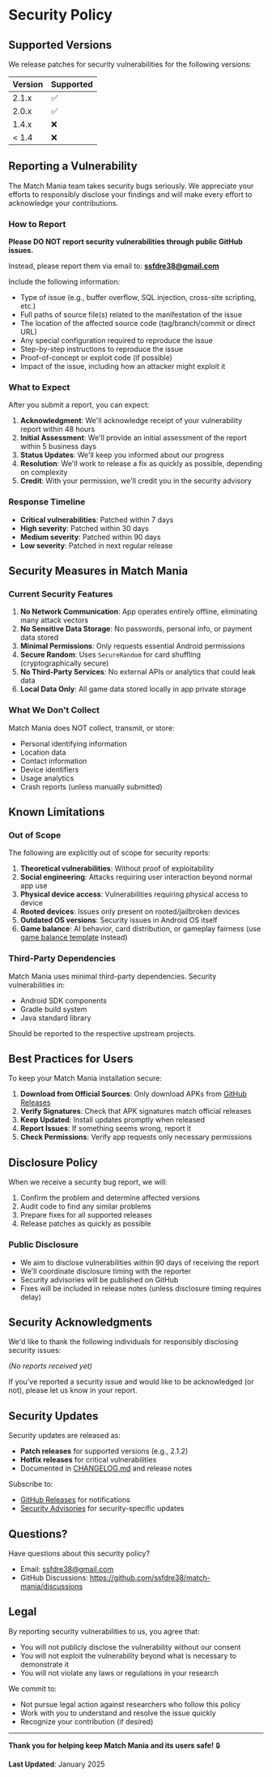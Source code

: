 # Security Policy

## Supported Versions

We release patches for security vulnerabilities for the following versions:

| Version | Supported          |
| ------- | ------------------ |
| 2.1.x   | :white_check_mark: |
| 2.0.x   | :white_check_mark: |
| 1.4.x   | :x:                |
| < 1.4   | :x:                |

## Reporting a Vulnerability

The Match Mania team takes security bugs seriously. We appreciate your efforts to responsibly disclose your findings and will make every effort to acknowledge your contributions.

### How to Report

**Please DO NOT report security vulnerabilities through public GitHub issues.**

Instead, please report them via email to: **ssfdre38@gmail.com**

Include the following information:
- Type of issue (e.g., buffer overflow, SQL injection, cross-site scripting, etc.)
- Full paths of source file(s) related to the manifestation of the issue
- The location of the affected source code (tag/branch/commit or direct URL)
- Any special configuration required to reproduce the issue
- Step-by-step instructions to reproduce the issue
- Proof-of-concept or exploit code (if possible)
- Impact of the issue, including how an attacker might exploit it

### What to Expect

After you submit a report, you can expect:

1. **Acknowledgment**: We'll acknowledge receipt of your vulnerability report within 48 hours
2. **Initial Assessment**: We'll provide an initial assessment of the report within 5 business days
3. **Status Updates**: We'll keep you informed about our progress
4. **Resolution**: We'll work to release a fix as quickly as possible, depending on complexity
5. **Credit**: With your permission, we'll credit you in the security advisory

### Response Timeline

- **Critical vulnerabilities**: Patched within 7 days
- **High severity**: Patched within 30 days
- **Medium severity**: Patched within 90 days
- **Low severity**: Patched in next regular release

## Security Measures in Match Mania

### Current Security Features

1. **No Network Communication**: App operates entirely offline, eliminating many attack vectors
2. **No Sensitive Data Storage**: No passwords, personal info, or payment data stored
3. **Minimal Permissions**: Only requests essential Android permissions
4. **Secure Random**: Uses `SecureRandom` for card shuffling (cryptographically secure)
5. **No Third-Party Services**: No external APIs or analytics that could leak data
6. **Local Data Only**: All game data stored locally in app private storage

### What We Don't Collect

Match Mania does NOT collect, transmit, or store:
- Personal identifying information
- Location data
- Contact information
- Device identifiers
- Usage analytics
- Crash reports (unless manually submitted)

## Known Limitations

### Out of Scope

The following are explicitly out of scope for security reports:

1. **Theoretical vulnerabilities**: Without proof of exploitability
2. **Social engineering**: Attacks requiring user interaction beyond normal app use
3. **Physical device access**: Vulnerabilities requiring physical access to device
4. **Rooted devices**: Issues only present on rooted/jailbroken devices
5. **Outdated OS versions**: Security issues in Android OS itself
6. **Game balance**: AI behavior, card distribution, or gameplay fairness (use [game balance template](https://github.com/ssfdre38/match-mania/issues/new?template=game_balance.md) instead)

### Third-Party Dependencies

Match Mania uses minimal third-party dependencies. Security vulnerabilities in:
- Android SDK components
- Gradle build system
- Java standard library

Should be reported to the respective upstream projects.

## Best Practices for Users

To keep your Match Mania installation secure:

1. **Download from Official Sources**: Only download APKs from [GitHub Releases](https://github.com/ssfdre38/match-mania/releases)
2. **Verify Signatures**: Check that APK signatures match official releases
3. **Keep Updated**: Install updates promptly when released
4. **Report Issues**: If something seems wrong, report it
5. **Check Permissions**: Verify app requests only necessary permissions

## Disclosure Policy

When we receive a security bug report, we will:

1. Confirm the problem and determine affected versions
2. Audit code to find any similar problems
3. Prepare fixes for all supported releases
4. Release patches as quickly as possible

### Public Disclosure

- We aim to disclose vulnerabilities within 90 days of receiving the report
- We'll coordinate disclosure timing with the reporter
- Security advisories will be published on GitHub
- Fixes will be included in release notes (unless disclosure timing requires delay)

## Security Acknowledgments

We'd like to thank the following individuals for responsibly disclosing security issues:

*(No reports received yet)*

If you've reported a security issue and would like to be acknowledged (or not), please let us know in your report.

## Security Updates

Security updates are released as:
- **Patch releases** for supported versions (e.g., 2.1.2)
- **Hotfix releases** for critical vulnerabilities
- Documented in [CHANGELOG.md](CHANGELOG.md) and release notes

Subscribe to:
- [GitHub Releases](https://github.com/ssfdre38/match-mania/releases) for notifications
- [Security Advisories](https://github.com/ssfdre38/match-mania/security/advisories) for security-specific updates

## Questions?

Have questions about this security policy?
- Email: ssfdre38@gmail.com
- GitHub Discussions: https://github.com/ssfdre38/match-mania/discussions

## Legal

By reporting security vulnerabilities to us, you agree that:
- You will not publicly disclose the vulnerability without our consent
- You will not exploit the vulnerability beyond what is necessary to demonstrate it
- You will not violate any laws or regulations in your research

We commit to:
- Not pursue legal action against researchers who follow this policy
- Work with you to understand and resolve the issue quickly
- Recognize your contribution (if desired)

---

**Thank you for helping keep Match Mania and its users safe!** 🔒

**Last Updated**: January 2025
